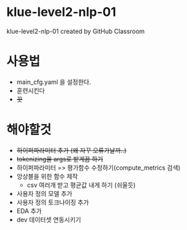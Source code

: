 # klue-level2-nlp-01

klue-level2-nlp-01 created by GitHub Classroom

# 사용법

- main_cfg.yaml 을 설정한다.
- 훈련시킨다
- ~~끗~~

# 해야할것

- ~~하이퍼파라미터 추가 (왜 자꾸 오류가날까..)~~
- ~~tokenizing을 args로 받게끔 하기~~
- 하이퍼파라미터 => 평가함수 수정하기(compute_metrics 검색)
- 앙상블을 위한 함수 제작
  - csv 여러개 받고 평균값 내게 하기 (쉬울듯)
- 사용자 정의 모델 추가
- 사용자 정의 토크나이징 추가
- EDA 추가
- dev 데이터셋 연동시키기
